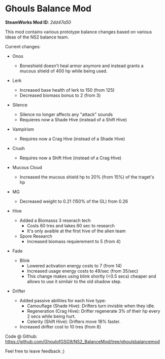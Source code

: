 # Ghouls Balance Mod

**SteamWorks Mod ID**: *2dd47a50*

This mod contains various prototype balance changes based on various ideas of the NS2 balance team.

Current changes:

- Onos 
    - Boneshield doesn't heal armor anymore and instead grants a mucous shield of 400 hp while being used.
    
- Lerk
    - Increased base health of lerk to 150 (from 125)
    - Decreased biomass bonus to 2 (from 3)

- Silence
    - Silence no longer affects any "attack" sounds
    - Requieres now a Shade Hive (instead of a Shift Hive)
    
- Vampirism 
    - Requires now a Crag Hive (instead of a Shade Hive)
    
- Crush
    - Requires now a Shift Hive (instead of a Crag Hive)

- Mucous Cloud
    - Increased the mucous shield hp to 20% (from 15%) of the traget's hp

- MG
    - Decreased weight to 0.21 (150% of the GL) from 0.26
    
- Hive
    - Added a Biomasss 3 reserach tech
        - Costs 60 tres and takes 60 sec to research
        - It's only avaible at the first hive of the alien team
    - Spore Research
        - Increased biomass requierement to 5 (from 4)
            
- Fade
    - Blink
        - Lowered activation energy costs to 7 (from 14)
        - Increased usage energy costs to 49/sec (from 35/sec)
        - This change makes using blink shortly (<0.5 secs) cheaper and allows to use it similair to the old shadow step.
        
- Drifter 
    - Added passive abilities for each hive type:
        - Camouflage (Shade Hive): Drifters turn invisble when they idle.
        - Regeneration (Crag Hive): Drifter regenerate 3% of their hp every 2 secs while being hurt.
        - Celerity (Shift Hive): Drifters move 18% faster.
    - Increased drifter cost to 10 tres (from 8)

Code @ Github: https://github.com/GhoulofGSG9/NS2_BalanceMod/tree/ghoulsbalancemod

Feel free to leave feedback ;)
